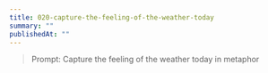 ```yaml
---
title: 020-capture-the-feeling-of-the-weather-today
summary: ""
publishedAt: ""
---
```


> Prompt: Capture the feeling of the weather today in metaphor


